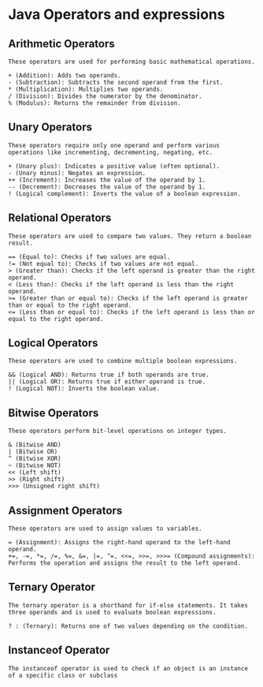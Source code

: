 # Java Operators and expressions

## Arithmetic Operators

    These operators are used for performing basic mathematical operations.

    + (Addition): Adds two operands.
    - (Subtraction): Subtracts the second operand from the first.
    * (Multiplication): Multiplies two operands.
    / (Division): Divides the numerator by the denominator.
    % (Modulus): Returns the remainder from division.

## Unary Operators
    These operators require only one operand and perform various operations like incrementing, decrementing, negating, etc.

    + (Unary plus): Indicates a positive value (often optional).
    - (Unary minus): Negates an expression.
    ++ (Increment): Increases the value of the operand by 1.
    -- (Decrement): Decreases the value of the operand by 1.
    ! (Logical complement): Inverts the value of a boolean expression.

## Relational Operators
    These operators are used to compare two values. They return a boolean result.

    == (Equal to): Checks if two values are equal.
    != (Not equal to): Checks if two values are not equal.
    > (Greater than): Checks if the left operand is greater than the right operand.
    < (Less than): Checks if the left operand is less than the right operand.
    >= (Greater than or equal to): Checks if the left operand is greater than or equal to the right operand.
    <= (Less than or equal to): Checks if the left operand is less than or equal to the right operand.

## Logical Operators
    These operators are used to combine multiple boolean expressions.

    && (Logical AND): Returns true if both operands are true.
    || (Logical OR): Returns true if either operand is true.
    ! (Logical NOT): Inverts the boolean value.

## Bitwise Operators
    These operators perform bit-level operations on integer types.

    & (Bitwise AND)
    | (Bitwise OR)
    ^ (Bitwise XOR)
    ~ (Bitwise NOT)
    << (Left shift)
    >> (Right shift)
    >>> (Unsigned right shift)

## Assignment Operators
    These operators are used to assign values to variables.

    = (Assignment): Assigns the right-hand operand to the left-hand operand.
    +=, -=, *=, /=, %=, &=, |=, ^=, <<=, >>=, >>>= (Compound assignments): Performs the operation and assigns the result to the left operand.

## Ternary Operator

    The ternary operator is a shorthand for if-else statements. It takes three operands and is used to evaluate boolean expressions.

    ? : (Ternary): Returns one of two values depending on the condition.

## Instanceof Operator

    The instanceof operator is used to check if an object is an instance of a specific class or subclass
    
    